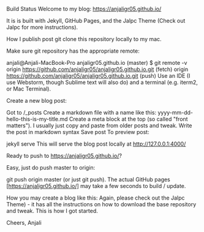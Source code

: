 Build Status
Welcome to my blog: https://anjaligr05.github.io/

It is is built with Jekyll, GitHub Pages, and the Jalpc Theme (Check out Jalpc for more instructions).

How I publish post
git clone this repository locally to my mac.

Make sure git repository has the appropriate remote:

anjali@Anjali-MacBook-Pro anjaligr05.github.io (master) $ git remote -v
origin  https://github.com/anjaligr05/anjaligr05.github.io.git (fetch)
origin  https://github.com/anjaligr05/anjaligr05.github.io.git (push)
Use an IDE (I use Webstorm, though Sublime text will also do) and a terminal (e.g. iterm2, or Mac Terminal).

Create a new blog post:

Got to /_posts
Create a markdown file with a name like this: yyyy-mm-dd-hello-this-is-my-title.md
Create a meta block at the top (so called "front matters"). I usually just copy and paste from older posts and tweak.
Write the post in markdown syntax
Save post
To preview post:

jekyll serve
This will serve the blog post locally at http://127.0.0.1:4000/

Ready to push to https://anjaligr05.github.io/?

Easy, just do push master to origin:

git push origin master
(or just git push). The actual GitHub pages [https://anjaligr05.github.io/] may take a few seconds to build / update.

How you may create a blog like this:
Again, please check out the Jalpc Theme) - it has all the instructions on how to download the base repository and tweak. This is how I got started.

Cheers, Anjali
